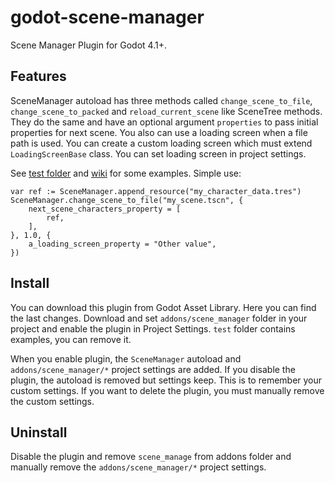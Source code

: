 # godot-scene-manager

Scene Manager Plugin for Godot 4.1+.

## Features

SceneManager autoload has three methods called `change_scene_to_file`, `change_scene_to_packed` and `reload_current_scene` like SceneTree methods. They do the same and have an optional argument `properties` to pass initial properties for next scene. You also can use a loading screen when a file path is used. You can create a custom loading screen which must extend `LoadingScreenBase` class. You can set loading screen in project settings.

See [test folder](https://github.com/m-canton/godot-scene-manager/tree/main/addons/scene_manager/test) and [wiki](https://github.com/m-canton/godot-scene-manager/wiki) for some examples. Simple use:

```gdscript
var ref := SceneManager.append_resource("my_character_data.tres")
SceneManager.change_scene_to_file("my_scene.tscn", {
    next_scene_characters_property = [
        ref,
    ],
}, 1.0, {
    a_loading_screen_property = "Other value",
})
```

## Install

You can download this plugin from Godot Asset Library. Here you can find the last changes. Download and set `addons/scene_manager` folder in your project and enable the plugin in Project Settings. `test` folder contains examples, you can remove it.

When you enable plugin, the `SceneManager` autoload and `addons/scene_manager/*` project settings are added. If you disable the plugin, the autoload is removed but settings keep. This is to remember your custom settings. If you want to delete the plugin, you must manually remove the custom settings.

## Uninstall

Disable the plugin and remove `scene_manage` from addons folder and manually remove the `addons/scene_manager/*` project settings.
